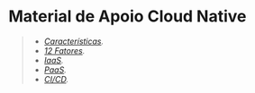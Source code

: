 # Material de Apoio Cloud Native

> - _[Características][caracteristicas]._
> - _[12 Fatores][fatores]._
> - _[IaaS][iaas]._
> - _[PaaS][paas]._
> - _[CI/CD][cicd]._

[caracteristicas]:https://drive.google.com/file/d/1a1etEQYl9yZ3_IlTAzvdpTSzUK2caQ5y/view?usp=sharing
[fatores]:https://drive.google.com/file/d/1I-ce0-WMAV_zCIFApGDb5wmW2MdjdlxS/view?usp=sharing
[iaas]:https://drive.google.com/file/d/1c1U01lzhb9eaKnMZlg6MUzdmMtHgcDfw/view?usp=sharing
[paas]:https://drive.google.com/file/d/1J_-zEM3zE-lcrU3j4irg-rm_BUFEOUjp/view?usp=sharing
[cicd]:https://drive.google.com/file/d/1q6LBQpz4UDImZA_-Ab-NHlIt3bIw6HaZ/view?usp=sharing